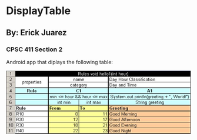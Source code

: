 # DisplayTable
## By: Erick Juarez 
### CPSC 411 Section 2

Android app that diplays the following table: 

![Alt text](Table.JPG?raw=true "Table")
